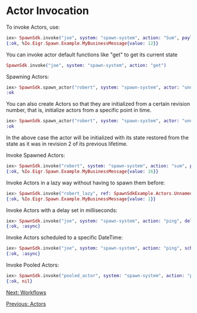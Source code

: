 # Actor Invocation

To invoke Actors, use:

```elixir
iex> SpawnSdk.invoke("joe", system: "spawn-system", action: "Sum", payload: %Io.Eigr.Spawn.Example.MyBusinessMessage{value: 1})
{:ok, %Io.Eigr.Spawn.Example.MyBusinessMessage{value: 12}}
```

You can invoke actor default functions like "get" to get its current state

```elixir
SpawnSdk.invoke("joe", system: "spawn-system", action: "get")
```

Spawning Actors:

```elixir
iex> SpawnSdk.spawn_actor("robert", system: "spawn-system", actor: "unnamed_actor")
:ok
```

You can also create Actors so that they are initialized from a certain revision number, that is, initialize actors from a specific point in time.

```elixir
iex> SpawnSdk.spawn_actor("robert", system: "spawn-system", actor: "unnamed_actor", revision: 2)
:ok
```

In the above case the actor will be initialized with its state restored from the state as it was in revision 2 of its previous lifetime.

Invoke Spawned Actors:

```elixir
iex> SpawnSdk.invoke("robert", system: "spawn-system", action: "sum", payload: %Io.Eigr.Spawn.Example.MyBusinessMessage{value: 1})
{:ok, %Io.Eigr.Spawn.Example.MyBusinessMessage{value: 16}}
```

Invoke Actors in a lazy way without having to spawn them before:

```elixir
iex> SpawnSdk.invoke("robert_lazy", ref: SpawnSdkExample.Actors.UnnamedActor, system: "spawn-system", action: "sum", payload: %Io.Eigr.Spawn.Example.MyBusinessMessage{value: 1})
{:ok, %Io.Eigr.Spawn.Example.MyBusinessMessage{value: 1}}
```

Invoke Actors with a delay set in milliseconds:

```elixir
iex> SpawnSdk.invoke("joe", system: "spawn-system", action: "ping", delay: 5_000)
{:ok, :async}
```

Invoke Actors scheduled to a specific DateTime:

```elixir
iex> SpawnSdk.invoke("joe", system: "spawn-system", action: "ping", scheduled_to: ~U[2023-01-01 00:32:00.145Z])
{:ok, :async}
```

Invoke Pooled Actors:

```elixir
iex> SpawnSdk.invoke("pooled_actor", system: "spawn-system", action: "ping", pooled: true)
{:ok, nil}
```


[Next: Workflows](workflows.md)

[Previous: Actors](actors.md)